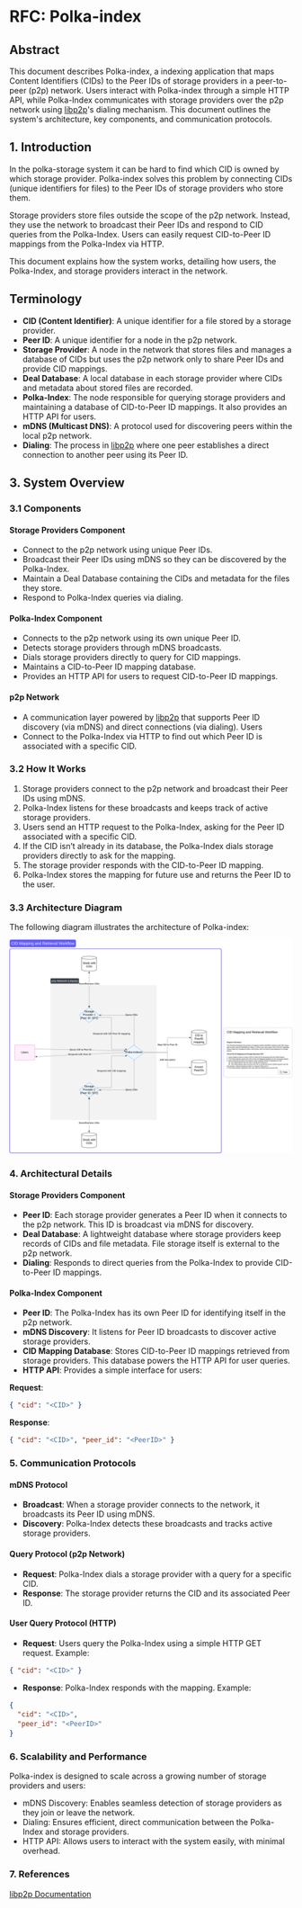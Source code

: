 # RFC: Polka-index

## Abstract

This document describes Polka-index, a indexing application that maps Content Identifiers (CIDs) to the Peer IDs of storage providers in a peer-to-peer (p2p) network. Users interact with Polka-index through a simple HTTP API, while Polka-Index communicates with storage providers over the p2p network using [libp2p](https://docs.libp2p.io/)'s dialing mechanism. This document outlines the system's architecture, key components, and communication protocols.

## 1. Introduction

In the polka-storage system it can be hard to find which CID is owned by which storage provider. Polka-index solves this problem by connecting CIDs (unique identifiers for files) to the Peer IDs of storage providers who store them.

Storage providers store files outside the scope of the p2p network. Instead, they use the network to broadcast their Peer IDs and respond to CID queries from the Polka-Index. Users can easily request CID-to-Peer ID mappings from the Polka-Index via HTTP.

This document explains how the system works, detailing how users, the Polka-Index, and storage providers interact in the network.

## Terminology

- **CID (Content Identifier)**: A unique identifier for a file stored by a storage provider.
- **Peer ID**: A unique identifier for a node in the p2p network.
- **Storage Provider**: A node in the network that stores files and manages a database of CIDs but uses the p2p network only to share Peer IDs and provide CID mappings.
- **Deal Database**: A local database in each storage provider where CIDs and metadata about stored files are recorded.
- **Polka-Index**: The node responsible for querying storage providers and maintaining a database of CID-to-Peer ID mappings. It also provides an HTTP API for users.
- **mDNS (Multicast DNS)**: A protocol used for discovering peers within the local p2p network.
- **Dialing**: The process in [libp2p](https://docs.libp2p.io/) where one peer establishes a direct connection to another peer using its Peer ID.

## 3. System Overview

### 3.1 Components

#### Storage Providers Component

- Connect to the p2p network using unique Peer IDs.
- Broadcast their Peer IDs using mDNS so they can be discovered by the Polka-Index.
- Maintain a Deal Database containing the CIDs and metadata for the files they store.
- Respond to Polka-Index queries via dialing.

#### Polka-Index Component

- Connects to the p2p network using its own unique Peer ID.
- Detects storage providers through mDNS broadcasts.
- Dials storage providers directly to query for CID mappings.
- Maintains a CID-to-Peer ID mapping database.
- Provides an HTTP API for users to request CID-to-Peer ID mappings.

#### p2p Network

- A communication layer powered by [libp2p](https://docs.libp2p.io/) that supports Peer ID discovery (via mDNS) and direct connections (via dialing).
Users
- Connect to the Polka-Index via HTTP to find out which Peer ID is associated with a specific CID.

### 3.2 How It Works

1. Storage providers connect to the p2p network and broadcast their Peer IDs using mDNS.
2. Polka-Index listens for these broadcasts and keeps track of active storage providers.
3. Users send an HTTP request to the Polka-Index, asking for the Peer ID associated with a specific CID.
4. If the CID isn’t already in its database, the Polka-Index dials storage providers directly to ask for the mapping.
5. The storage provider responds with the CID-to-Peer ID mapping.
6. Polka-Index stores the mapping for future use and returns the Peer ID to the user.

### 3.3 Architecture Diagram

The following diagram illustrates the architecture of Polka-index:

![architecture](assets/Polka-indexer.svg)

### 4. Architectural Details

#### Storage Providers Component

- **Peer ID**: Each storage provider generates a Peer ID when it connects to the p2p network. This ID is broadcast via mDNS for discovery.
- **Deal Database**: A lightweight database where storage providers keep records of CIDs and file metadata. File storage itself is external to the p2p network.
- **Dialing**: Responds to direct queries from the Polka-Index to provide CID-to-Peer ID mappings.

#### Polka-Index Component

- **Peer ID**: The Polka-Index has its own Peer ID for identifying itself in the p2p network.
- **mDNS Discovery**: It listens for Peer ID broadcasts to discover active storage providers.
- **CID Mapping Database**: Stores CID-to-Peer ID mappings retrieved from storage providers. This database powers the HTTP API for user queries.
- **HTTP API**: Provides a simple interface for users:

**Request**:

```json
{ "cid": "<CID>" }
```

**Response**:

```json
{ "cid": "<CID>", "peer_id": "<PeerID>" }
```

### 5. Communication Protocols

#### mDNS Protocol

- **Broadcast**: When a storage provider connects to the network, it broadcasts its Peer ID using mDNS.
- **Discovery**: Polka-Index detects these broadcasts and tracks active storage providers.

#### Query Protocol (p2p Network)

- **Request**: Polka-Index dials a storage provider with a query for a specific CID.
- **Response**: The storage provider returns the CID and its associated Peer ID.

#### User Query Protocol (HTTP)

- **Request**: Users query the Polka-Index using a simple HTTP GET request. Example:

```json
{ "cid": "<CID>" }
```

- **Response**: Polka-Index responds with the mapping. Example:

```json
{
  "cid": "<CID>",
  "peer_id": "<PeerID>"
}
```

### 6. Scalability and Performance

Polka-index is designed to scale across a growing number of storage providers and users:

- mDNS Discovery: Enables seamless detection of storage providers as they join or leave the network.
- Dialing: Ensures efficient, direct communication between the Polka-Index and storage providers.
- HTTP API: Allows users to interact with the system easily, with minimal overhead.

### 7. References

[libp2p Documentation](https://docs.libp2p.io/)
